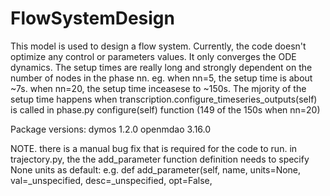 # FlowSystemDesign

This model is used to design a flow system. Currently, the code doesn't 
optimize any control or parameters values. It only converges the 
ODE dynamics.
The setup times are really long and strongly dependent on the number of nodes 
in the phase nn. eg. when nn=5, the setup time is about ~7s. when nn=20, the 
setup time inceasese to ~150s.
The mjority of the setup time happens when 
transcription.configure_timeseries_outputs(self) is called in phase.py 
configure(self) function (149 of the 150s when nn=20)

Package versions:
dymos 1.2.0
openmdao 3.16.0

NOTE. there is a manual bug fix that is required for the code to run.
in trajectory.py, the the add_parameter function definition needs to 
specify None units as default:
e.g.
def add_parameter(self, name, units=None, val=_unspecified, desc=_unspecified, opt=False,
